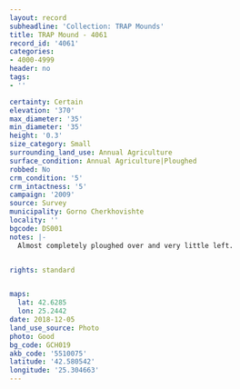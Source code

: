 ```yaml
---
layout: record
subheadline: 'Collection: TRAP Mounds'
title: TRAP Mound - 4061
record_id: '4061'
categories:
- 4000-4999
header: no
tags:
- ''

certainty: Certain
elevation: '370'
max_diameter: '35'
min_diameter: '35'
height: '0.3'
size_category: Small
surrounding_land_use: Annual Agriculture
surface_condition: Annual Agriculture|Ploughed
robbed: No
crm_condition: '5'
crm_intactness: '5'
campaign: '2009'
source: Survey
municipality: Gorno Cherkhovishte
locality: ''
bgcode: DS001
notes: |-
  Almost completely ploughed over and very little left.


rights: standard


maps:
  lat: 42.6285
  lon: 25.2442
date: 2018-12-05
land_use_source: Photo
photo: Good
bg_code: GCH019
akb_code: '5510075'
latitude: '42.580542'
longitude: '25.304663'
---
```

